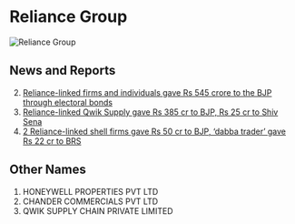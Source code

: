 # Reliance Group

![Reliance Group](https://media.assettype.com/newslaundry%2F2024-03%2Fd2a4649d-5b7b-4e6e-a9de-f69f4f8075b4%2FReliance_new_bond_details.jpg?auto=format%2Ccompress&fit=max&format=webp&w=1200&dpr=2.0)

## News and Reports

2. [Reliance-linked firms and individuals gave Rs 545 crore to the BJP through electoral bonds](https://scroll.in/article/1065601/reliance-linked-firm-gave-rs-375-crore-to-the-bjp-through-electoral-bonds)
1. [Reliance-linked Qwik Supply gave Rs 385 cr to BJP, Rs 25 cr to Shiv Sena](https://economictimes.indiatimes.com/news/politics-and-nation/reliance-linked-qwik-supply-gave-rs-385-cr-to-bjp-rs-25-cr-to-shiv-sena/articleshow/108684602.cms?from=mdr)
3. [2 Reliance-linked shell firms gave Rs 50 cr to BJP, ‘dabba trader’ gave Rs 22 cr to BRS](https://www.newslaundry.com/2024/03/21/2-reliance-linked-shell-firms-gave-rs-50-cr-to-bjp-dabba-trader-gave-rs-22-cr-to-brs)

## Other Names

1. HONEYWELL PROPERTIES PVT LTD
2. CHANDER COMMERCIALS PVT LTD
3. QWIK SUPPLY CHAIN PRIVATE LIMITED